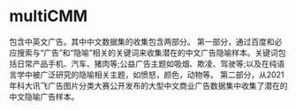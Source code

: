 # multiCMM
包含中英文广告。其中中文数据集的收集包含两部分。
第一部分，通过百度和必应搜索与“广告”和“隐喻”相关的关键词来收集潜在的中文广告隐喻样本。关键词包括日常产品手机、汽车、猪肉等;公益广告主题如吸烟、欺凌、驾驶等;以及在纯语言学中被广泛研究的隐喻相关主题，如愤怒，颜色，动物等。
第二部分，从2021年科大讯飞广告图片分类大赛公开发布的大型中文商业广告数据集中收集了潜在的中文隐喻广告样本。

